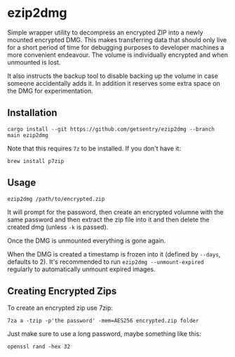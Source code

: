 # ezip2dmg

Simple wrapper utility to decompress an encrypted ZIP into a newly mounted encrypted DMG.  This
makes transferring data that should only live for a short period of time for debugging purposes
to developer machines a more convenient endeavour.  The volume is individually encrypted and
when unmounted is lost.

It also instructs the backup tool to disable backing up the volume in case someone accidentally
adds it.  In addition it reserves some extra space on the DMG for experimentation.

## Installation

```
cargo install --git https://github.com/getsentry/ezip2dmg --branch main ezip2dmg
```

Note that this requires `7z` to be installed. If you don't have it:

```
brew install p7zip
```

## Usage

```
ezip2dmg /path/to/encrypted.zip
```

It will prompt for the password, then create an encrypted volumne with the same password and then
extract the zip file into it and then delete the created dmg (unless `-k` is passed).

Once the DMG is unmounted everything is gone again.

When the DMG is created a timestamp is frozen into it (defined by `--days`, defaults to 2).  It's
recommended to run `ezip2dmg --unmount-expired` regularly to automatically unmount expired
images.

## Creating Encrypted Zips

To create an encrypted zip use 7zip:

```
7za a -tzip -p'the password' -mem=AES256 encrypted.zip folder
```

Just make sure to use a long password, maybe something like this:

```
openssl rand -hex 32
```
